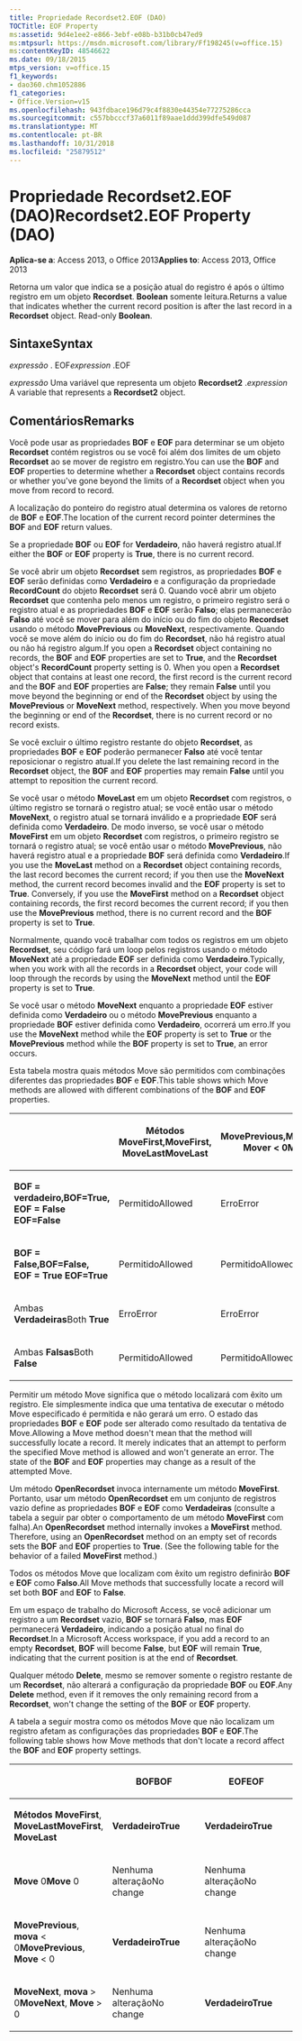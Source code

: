 ```yaml
---
title: Propriedade Recordset2.EOF (DAO)
TOCTitle: EOF Property
ms:assetid: 9d4e1ee2-e866-3ebf-e08b-b31b0cb47ed9
ms:mtpsurl: https://msdn.microsoft.com/library/Ff198245(v=office.15)
ms:contentKeyID: 48546622
ms.date: 09/18/2015
mtps_version: v=office.15
f1_keywords:
- dao360.chm1052886
f1_categories:
- Office.Version=v15
ms.openlocfilehash: 943fdbace196d79c4f8830e44354e77275286cca
ms.sourcegitcommit: c557bbcccf37a6011f89aae1ddd399dfe549d087
ms.translationtype: MT
ms.contentlocale: pt-BR
ms.lasthandoff: 10/31/2018
ms.locfileid: "25879512"
---
```

# <a name="recordset2eof-property-dao"></a><span data-ttu-id="2ad58-102">Propriedade Recordset2.EOF (DAO)</span><span class="sxs-lookup"><span data-stu-id="2ad58-102">Recordset2.EOF Property (DAO)</span></span>


<span data-ttu-id="2ad58-103">**Aplica-se a**: Access 2013, o Office 2013</span><span class="sxs-lookup"><span data-stu-id="2ad58-103">**Applies to**: Access 2013, Office 2013</span></span>

<span data-ttu-id="2ad58-p101">Retorna um valor que indica se a posição atual do registro é após o último registro em um objeto **Recordset**. **Boolean** somente leitura.</span><span class="sxs-lookup"><span data-stu-id="2ad58-p101">Returns a value that indicates whether the current record position is after the last record in a **Recordset** object. Read-only **Boolean**.</span></span>

## <a name="syntax"></a><span data-ttu-id="2ad58-106">Sintaxe</span><span class="sxs-lookup"><span data-stu-id="2ad58-106">Syntax</span></span>

<span data-ttu-id="2ad58-107">*expressão* . EOF</span><span class="sxs-lookup"><span data-stu-id="2ad58-107">*expression* .EOF</span></span>

<span data-ttu-id="2ad58-108">*expressão* Uma variável que representa um objeto **Recordset2** .</span><span class="sxs-lookup"><span data-stu-id="2ad58-108">*expression* A variable that represents a **Recordset2** object.</span></span>

## <a name="remarks"></a><span data-ttu-id="2ad58-109">Comentários</span><span class="sxs-lookup"><span data-stu-id="2ad58-109">Remarks</span></span>

<span data-ttu-id="2ad58-110">Você pode usar as propriedades **BOF** e **EOF** para determinar se um objeto **Recordset** contém registros ou se você foi além dos limites de um objeto **Recordset** ao se mover de registro em registro.</span><span class="sxs-lookup"><span data-stu-id="2ad58-110">You can use the **BOF** and **EOF** properties to determine whether a **Recordset** object contains records or whether you've gone beyond the limits of a **Recordset** object when you move from record to record.</span></span>

<span data-ttu-id="2ad58-111">A localização do ponteiro do registro atual determina os valores de retorno de **BOF** e **EOF**.</span><span class="sxs-lookup"><span data-stu-id="2ad58-111">The location of the current record pointer determines the **BOF** and **EOF** return values.</span></span>

<span data-ttu-id="2ad58-112">Se a propriedade **BOF** ou **EOF** for **Verdadeiro**, não haverá registro atual.</span><span class="sxs-lookup"><span data-stu-id="2ad58-112">If either the **BOF** or **EOF** property is **True**, there is no current record.</span></span>

<span data-ttu-id="2ad58-p102">Se você abrir um objeto **Recordset** sem registros, as propriedades **BOF** e **EOF** serão definidas como **Verdadeiro** e a configuração da propriedade **RecordCount** do objeto **Recordset** será 0. Quando você abrir um objeto **Recordset** que contenha pelo menos um registro, o primeiro registro será o registro atual e as propriedades **BOF** e **EOF** serão **Falso**; elas permanecerão **Falso** até você se mover para além do início ou do fim do objeto **Recordset** usando o método **MovePrevious** ou **MoveNext**, respectivamente. Quando você se move além do início ou do fim do **Recordset**, não há registro atual ou não há registro algum.</span><span class="sxs-lookup"><span data-stu-id="2ad58-p102">If you open a **Recordset** object containing no records, the **BOF** and **EOF** properties are set to **True**, and the **Recordset** object's **RecordCount** property setting is 0. When you open a **Recordset** object that contains at least one record, the first record is the current record and the **BOF** and **EOF** properties are **False**; they remain **False** until you move beyond the beginning or end of the **Recordset** object by using the **MovePrevious** or **MoveNext** method, respectively. When you move beyond the beginning or end of the **Recordset**, there is no current record or no record exists.</span></span>

<span data-ttu-id="2ad58-116">Se você excluir o último registro restante do objeto **Recordset**, as propriedades **BOF** e **EOF** poderão permanecer **Falso** até você tentar reposicionar o registro atual.</span><span class="sxs-lookup"><span data-stu-id="2ad58-116">If you delete the last remaining record in the **Recordset** object, the **BOF** and **EOF** properties may remain **False** until you attempt to reposition the current record.</span></span>

<span data-ttu-id="2ad58-p103">Se você usar o método **MoveLast** em um objeto **Recordset** com registros, o último registro se tornará o registro atual; se você então usar o método **MoveNext**, o registro atual se tornará inválido e a propriedade **EOF** será definida como **Verdadeiro**. De modo inverso, se você usar o método **MoveFirst** em um objeto **Recordset** com registros, o primeiro registro se tornará o registro atual; se você então usar o método **MovePrevious**, não haverá registro atual e a propriedade **BOF** será definida como **Verdadeiro**.</span><span class="sxs-lookup"><span data-stu-id="2ad58-p103">If you use the **MoveLast** method on a **Recordset** object containing records, the last record becomes the current record; if you then use the **MoveNext** method, the current record becomes invalid and the **EOF** property is set to **True**. Conversely, if you use the **MoveFirst** method on a **Recordset** object containing records, the first record becomes the current record; if you then use the **MovePrevious** method, there is no current record and the **BOF** property is set to **True**.</span></span>

<span data-ttu-id="2ad58-119">Normalmente, quando você trabalhar com todos os registros em um objeto **Recordset**, seu código fará um loop pelos registros usando o método **MoveNext** até a propriedade **EOF** ser definida como **Verdadeiro**.</span><span class="sxs-lookup"><span data-stu-id="2ad58-119">Typically, when you work with all the records in a **Recordset** object, your code will loop through the records by using the **MoveNext** method until the **EOF** property is set to **True**.</span></span>

<span data-ttu-id="2ad58-120">Se você usar o método **MoveNext** enquanto a propriedade **EOF** estiver definida como **Verdadeiro** ou o método **MovePrevious** enquanto a propriedade **BOF** estiver definida como **Verdadeiro**, ocorrerá um erro.</span><span class="sxs-lookup"><span data-stu-id="2ad58-120">If you use the **MoveNext** method while the **EOF** property is set to **True** or the **MovePrevious** method while the **BOF** property is set to **True**, an error occurs.</span></span>

<span data-ttu-id="2ad58-121">Esta tabela mostra quais métodos Move são permitidos com combinações diferentes das propriedades **BOF** e **EOF**.</span><span class="sxs-lookup"><span data-stu-id="2ad58-121">This table shows which Move methods are allowed with different combinations of the **BOF** and **EOF** properties.</span></span>

<table>
<colgroup>
<col style="width: 20%" />
<col style="width: 20%" />
<col style="width: 20%" />
<col style="width: 20%" />
<col style="width: 20%" />
</colgroup>
<thead>
<tr class="header">
<th><p></p></th>
<th><p><span data-ttu-id="2ad58-122">Métodos MoveFirst,</span><span class="sxs-lookup"><span data-stu-id="2ad58-122">MoveFirst,</span></span><br />
<span data-ttu-id="2ad58-123">MoveLast</span><span class="sxs-lookup"><span data-stu-id="2ad58-123">MoveLast</span></span></p></th>
<th><p><span data-ttu-id="2ad58-124">MovePrevious,</span><span class="sxs-lookup"><span data-stu-id="2ad58-124">MovePrevious,</span></span><br />
<span data-ttu-id="2ad58-125">Mover &lt; 0</span><span class="sxs-lookup"><span data-stu-id="2ad58-125">Move &lt; 0</span></span></p></th>
<th><p><br />
<span data-ttu-id="2ad58-126">Move 0</span><span class="sxs-lookup"><span data-stu-id="2ad58-126">Move 0</span></span></p></th>
<th><p><span data-ttu-id="2ad58-127">MoveNext,</span><span class="sxs-lookup"><span data-stu-id="2ad58-127">MoveNext,</span></span><br />
<span data-ttu-id="2ad58-128">Mover &gt; 0</span><span class="sxs-lookup"><span data-stu-id="2ad58-128">Move &gt; 0</span></span></p></th>
</tr>
</thead>
<tbody>
<tr class="odd">
<td><p><span data-ttu-id="2ad58-129"><strong>BOF = verdadeiro,</strong></span><span class="sxs-lookup"><span data-stu-id="2ad58-129"><strong>BOF=True,</strong></span></span><br /><span data-ttu-id="2ad58-130">
<strong>EOF = False</strong></span><span class="sxs-lookup"><span data-stu-id="2ad58-130">
<strong>EOF=False</strong></span></span></p></td>
<td><p><span data-ttu-id="2ad58-131">Permitido</span><span class="sxs-lookup"><span data-stu-id="2ad58-131">Allowed</span></span></p></td>
<td><p><span data-ttu-id="2ad58-132">Erro</span><span class="sxs-lookup"><span data-stu-id="2ad58-132">Error</span></span></p></td>
<td><p><span data-ttu-id="2ad58-133">Erro</span><span class="sxs-lookup"><span data-stu-id="2ad58-133">Error</span></span></p></td>
<td><p><span data-ttu-id="2ad58-134">Permitido</span><span class="sxs-lookup"><span data-stu-id="2ad58-134">Allowed</span></span></p></td>
</tr>
<tr class="even">
<td><p><span data-ttu-id="2ad58-135"><strong>BOF = False,</strong></span><span class="sxs-lookup"><span data-stu-id="2ad58-135"><strong>BOF=False,</strong></span></span><br /><span data-ttu-id="2ad58-136">
<strong>EOF = True</strong></span><span class="sxs-lookup"><span data-stu-id="2ad58-136">
<strong>EOF=True</strong></span></span></p></td>
<td><p><span data-ttu-id="2ad58-137">Permitido</span><span class="sxs-lookup"><span data-stu-id="2ad58-137">Allowed</span></span></p></td>
<td><p><span data-ttu-id="2ad58-138">Permitido</span><span class="sxs-lookup"><span data-stu-id="2ad58-138">Allowed</span></span></p></td>
<td><p><span data-ttu-id="2ad58-139">Erro</span><span class="sxs-lookup"><span data-stu-id="2ad58-139">Error</span></span></p></td>
<td><p><span data-ttu-id="2ad58-140">Erro</span><span class="sxs-lookup"><span data-stu-id="2ad58-140">Error</span></span></p></td>
</tr>
<tr class="odd">
<td><p><span data-ttu-id="2ad58-141">Ambas <strong>Verdadeiras</strong></span><span class="sxs-lookup"><span data-stu-id="2ad58-141">Both <strong>True</strong></span></span></p></td>
<td><p><span data-ttu-id="2ad58-142">Erro</span><span class="sxs-lookup"><span data-stu-id="2ad58-142">Error</span></span></p></td>
<td><p><span data-ttu-id="2ad58-143">Erro</span><span class="sxs-lookup"><span data-stu-id="2ad58-143">Error</span></span></p></td>
<td><p><span data-ttu-id="2ad58-144">Erro</span><span class="sxs-lookup"><span data-stu-id="2ad58-144">Error</span></span></p></td>
<td><p><span data-ttu-id="2ad58-145">Erro</span><span class="sxs-lookup"><span data-stu-id="2ad58-145">Error</span></span></p></td>
</tr>
<tr class="even">
<td><p><span data-ttu-id="2ad58-146">Ambas <strong>Falsas</strong></span><span class="sxs-lookup"><span data-stu-id="2ad58-146">Both <strong>False</strong></span></span></p></td>
<td><p><span data-ttu-id="2ad58-147">Permitido</span><span class="sxs-lookup"><span data-stu-id="2ad58-147">Allowed</span></span></p></td>
<td><p><span data-ttu-id="2ad58-148">Permitido</span><span class="sxs-lookup"><span data-stu-id="2ad58-148">Allowed</span></span></p></td>
<td><p><span data-ttu-id="2ad58-149">Permitido</span><span class="sxs-lookup"><span data-stu-id="2ad58-149">Allowed</span></span></p></td>
<td><p><span data-ttu-id="2ad58-150">Permitido</span><span class="sxs-lookup"><span data-stu-id="2ad58-150">Allowed</span></span></p></td>
</tr>
</tbody>
</table>


<span data-ttu-id="2ad58-p104">Permitir um método Move significa que o método localizará com êxito um registro. Ele simplesmente indica que uma tentativa de executar o método Move especificado é permitida e não gerará um erro. O estado das propriedades **BOF** e **EOF** pode ser alterado como resultado da tentativa de Move.</span><span class="sxs-lookup"><span data-stu-id="2ad58-p104">Allowing a Move method doesn't mean that the method will successfully locate a record. It merely indicates that an attempt to perform the specified Move method is allowed and won't generate an error. The state of the **BOF** and **EOF** properties may change as a result of the attempted Move.</span></span>

<span data-ttu-id="2ad58-p105">Um método **OpenRecordset** invoca internamente um método **MoveFirst**. Portanto, usar um método **OpenRecordset** em um conjunto de registros vazio define as propriedades **BOF** e **EOF** como **Verdadeiras** (consulte a tabela a seguir par obter o comportamento de um método **MoveFirst** com falha).</span><span class="sxs-lookup"><span data-stu-id="2ad58-p105">An **OpenRecordset** method internally invokes a **MoveFirst** method. Therefore, using an **OpenRecordset** method on an empty set of records sets the **BOF** and **EOF** properties to **True**. (See the following table for the behavior of a failed **MoveFirst** method.)</span></span>

<span data-ttu-id="2ad58-157">Todos os métodos Move que localizam com êxito um registro definirão **BOF** e **EOF** como **Falso**.</span><span class="sxs-lookup"><span data-stu-id="2ad58-157">All Move methods that successfully locate a record will set both **BOF** and **EOF** to **False**.</span></span>

<span data-ttu-id="2ad58-158">Em um espaço de trabalho do Microsoft Access, se você adicionar um registro a um **Recordset** vazio, **BOF** se tornará **Falso**, mas **EOF** permanecerá **Verdadeiro**, indicando a posição atual no final do **Recordset**.</span><span class="sxs-lookup"><span data-stu-id="2ad58-158">In a Microsoft Access workspace, if you add a record to an empty **Recordset**, **BOF** will become **False**, but **EOF** will remain **True**, indicating that the current position is at the end of **Recordset**.</span></span>

<span data-ttu-id="2ad58-159">Qualquer método **Delete**, mesmo se remover somente o registro restante de um **Recordset**, não alterará a configuração da propriedade **BOF** ou **EOF**.</span><span class="sxs-lookup"><span data-stu-id="2ad58-159">Any **Delete** method, even if it removes the only remaining record from a **Recordset**, won't change the setting of the **BOF** or **EOF** property.</span></span>

<span data-ttu-id="2ad58-160">A tabela a seguir mostra como os métodos Move que não localizam um registro afetam as configurações das propriedades **BOF** e **EOF**.</span><span class="sxs-lookup"><span data-stu-id="2ad58-160">The following table shows how Move methods that don't locate a record affect the **BOF** and **EOF** property settings.</span></span>

<table>
<colgroup>
<col style="width: 33%" />
<col style="width: 33%" />
<col style="width: 33%" />
</colgroup>
<thead>
<tr class="header">
<th><p></p></th>
<th><p><span data-ttu-id="2ad58-161">BOF</span><span class="sxs-lookup"><span data-stu-id="2ad58-161">BOF</span></span></p></th>
<th><p><span data-ttu-id="2ad58-162">EOF</span><span class="sxs-lookup"><span data-stu-id="2ad58-162">EOF</span></span></p></th>
</tr>
</thead>
<tbody>
<tr class="odd">
<td><p><span data-ttu-id="2ad58-163"><strong>Métodos MoveFirst</strong>, <strong>MoveLast</strong></span><span class="sxs-lookup"><span data-stu-id="2ad58-163"><strong>MoveFirst</strong>, <strong>MoveLast</strong></span></span></p></td>
<td><p><span data-ttu-id="2ad58-164"><strong>Verdadeiro</strong></span><span class="sxs-lookup"><span data-stu-id="2ad58-164"><strong>True</strong></span></span></p></td>
<td><p><span data-ttu-id="2ad58-165"><strong>Verdadeiro</strong></span><span class="sxs-lookup"><span data-stu-id="2ad58-165"><strong>True</strong></span></span></p></td>
</tr>
<tr class="even">
<td><p><span data-ttu-id="2ad58-166"><strong>Move</strong> 0</span><span class="sxs-lookup"><span data-stu-id="2ad58-166"><strong>Move</strong> 0</span></span></p></td>
<td><p><span data-ttu-id="2ad58-167">Nenhuma alteração</span><span class="sxs-lookup"><span data-stu-id="2ad58-167">No change</span></span></p></td>
<td><p><span data-ttu-id="2ad58-168">Nenhuma alteração</span><span class="sxs-lookup"><span data-stu-id="2ad58-168">No change</span></span></p></td>
</tr>
<tr class="odd">
<td><p><span data-ttu-id="2ad58-169"><strong>MovePrevious</strong>, <strong>mova</strong> &lt; 0</span><span class="sxs-lookup"><span data-stu-id="2ad58-169"><strong>MovePrevious</strong>, <strong>Move</strong> &lt; 0</span></span></p></td>
<td><p><span data-ttu-id="2ad58-170"><strong>Verdadeiro</strong></span><span class="sxs-lookup"><span data-stu-id="2ad58-170"><strong>True</strong></span></span></p></td>
<td><p><span data-ttu-id="2ad58-171">Nenhuma alteração</span><span class="sxs-lookup"><span data-stu-id="2ad58-171">No change</span></span></p></td>
</tr>
<tr class="even">
<td><p><span data-ttu-id="2ad58-172"><strong>MoveNext</strong>, <strong>mova</strong> &gt; 0</span><span class="sxs-lookup"><span data-stu-id="2ad58-172"><strong>MoveNext</strong>, <strong>Move</strong> &gt; 0</span></span></p></td>
<td><p><span data-ttu-id="2ad58-173">Nenhuma alteração</span><span class="sxs-lookup"><span data-stu-id="2ad58-173">No change</span></span></p></td>
<td><p><span data-ttu-id="2ad58-174"><strong>Verdadeiro</strong></span><span class="sxs-lookup"><span data-stu-id="2ad58-174"><strong>True</strong></span></span></p></td>
</tr>
</tbody>
</table>

